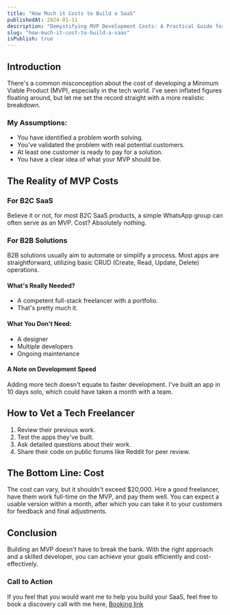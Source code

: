```yaml
---
title: "How Much it Costs to Build a SaaS"
publishedAt: 2024-01-11
description: "Demystifying MVP Development Costs: A Practical Guide for Startups"
slug: "how-much-it-cost-to-build-a-saas"
isPublish: true
---
```


## Introduction

There's a common misconception about the cost of developing a Minimum Viable Product (MVP), especially in the tech world. I've seen inflated figures floating around, but let me set the record straight with a more realistic breakdown.

### My Assumptions:

- You have identified a problem worth solving.
- You've validated the problem with real potential customers.
- At least one customer is ready to pay for a solution.
- You have a clear idea of what your MVP should be.

## The Reality of MVP Costs

### For B2C SaaS

Believe it or not, for most B2C SaaS products, a simple WhatsApp group can often serve as an MVP. Cost? Absolutely nothing.

### For B2B Solutions

B2B solutions usually aim to automate or simplify a process. Most apps are straightforward, utilizing basic CRUD (Create, Read, Update, Delete) operations.

#### What's Really Needed?

- A competent full-stack freelancer with a portfolio.
- That's pretty much it.

#### What You Don't Need:

- A designer
- Multiple developers
- Ongoing maintenance

#### A Note on Development Speed

Adding more tech doesn't equate to faster development. I've built an app in 10 days solo, which could have taken a month with a team.

## How to Vet a Tech Freelancer

1. Review their previous work.
2. Test the apps they've built.
3. Ask detailed questions about their work.
4. Share their code on public forums like Reddit for peer review.

## The Bottom Line: Cost

The cost can vary, but it shouldn't exceed $20,000. Hire a good freelancer, have them work full-time on the MVP, and pay them well. You can expect a usable version within a month, after which you can take it to your customers for feedback and final adjustments.

## Conclusion

Building an MVP doesn't have to break the bank. With the right approach and a skilled developer, you can achieve your goals efficiently and cost-effectively.

### Call to Action

If you feel that you would want me to help you build your SaaS, feel free to book a discovery call with me here, [Booking link](https://calendly.com/hello-vh0/discovery-call-with-ba)